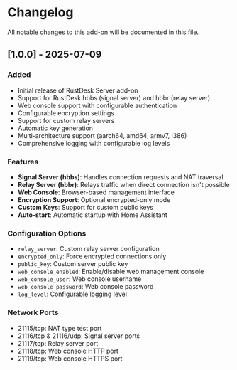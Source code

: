 # Changelog

All notable changes to this add-on will be documented in this file.

## [1.0.0] - 2025-07-09

### Added

- Initial release of RustDesk Server add-on
- Support for RustDesk hbbs (signal server) and hbbr (relay server)
- Web console support with configurable authentication
- Configurable encryption settings
- Support for custom relay servers
- Automatic key generation
- Multi-architecture support (aarch64, amd64, armv7, i386)
- Comprehensive logging with configurable log levels

### Features

- **Signal Server (hbbs)**: Handles connection requests and NAT traversal
- **Relay Server (hbbr)**: Relays traffic when direct connection isn't possible
- **Web Console**: Browser-based management interface
- **Encryption Support**: Optional encrypted-only mode
- **Custom Keys**: Support for custom public keys
- **Auto-start**: Automatic startup with Home Assistant

### Configuration Options

- `relay_server`: Custom relay server configuration
- `encrypted_only`: Force encrypted connections only
- `public_key`: Custom server public key
- `web_console_enabled`: Enable/disable web management console
- `web_console_user`: Web console username
- `web_console_password`: Web console password
- `log_level`: Configurable logging level

### Network Ports

- 21115/tcp: NAT type test port
- 21116/tcp & 21116/udp: Signal server ports
- 21117/tcp: Relay server port
- 21118/tcp: Web console HTTP port
- 21119/tcp: Web console HTTPS port
